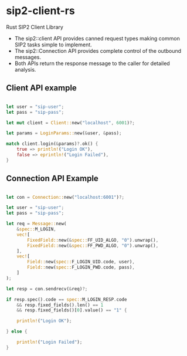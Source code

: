 # sip2-client-rs

Rust SIP2 Client Library

* The sip2::client API provides canned request types making common SIP2 
  tasks simple to implement.
* The sip2::Connection API provides complete control of the outbound messages.
* Both APIs return the response message to the caller for detailed analysis.

## Client API example


```rs

let user = "sip-user";
let pass = "sip-pass";

let mut client = Client::new("localhost", 6001)?;

let params = LoginParams::new(&user, &pass);

match client.login(&params)?.ok() {
    true => println!("Login OK"),
    false => eprintln!("Login Failed"),
}

```

## Connection API Example

```rs

let con = Connection::new("localhost:6001")?;

let user = "sip-user";
let pass = "sip-pass";

let req = Message::new(
    &spec::M_LOGIN,
    vec![
        FixedField::new(&spec::FF_UID_ALGO, "0").unwrap(),
        FixedField::new(&spec::FF_PWD_ALGO, "0").unwrap(),
    ],
    vec![
        Field::new(spec::F_LOGIN_UID.code, user),
        Field::new(spec::F_LOGIN_PWD.code, pass),
    ]
);

let resp = con.sendrecv(&req)?;

if resp.spec().code == spec::M_LOGIN_RESP.code
    && resp.fixed_fields().len() == 1
    && resp.fixed_fields()[0].value() == "1" {

    println!("Login OK");

} else {

    println!("Login Failed");
}
```

